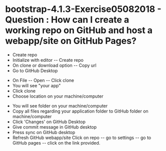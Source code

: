 # bootstrap-4.1.3-Exercise05082018 - Question : How can I create a working repo on GitHub and host a webapp/site on GitHub Pages?
+ Create repo
+ Initialize with editor -- Create repo
+ On clone or download option -- Copy url
+ Go to GitHub Desktop 
- On File -- Open -- Click clone
- You will see "your app"
- Click clone
- Choose location on your machine/computer
+ You will see folder on your machine/computer
+ Copy all files regarding your application folder to GitHub folder on machine/computer
+ Click 'Changes' on GitHub Desktop
+ Give commit message in GitHub desktop
+ Press sync on GitHub desktop
+ Refresh GitHub webapp/site
Click on repo -- go to settings -- go to GitHub pages -- click on the link provided.

